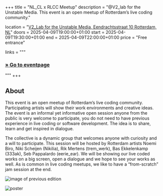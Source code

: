 +++
title       = "NL_CL x RLCC Meetup"
description = "@V2_lab for the Unstable Media. This event is an open meetup of Rotterdam’s live coding community."

location    = "[V2_Lab for the Unstable Media, Eendrachtsstraat 10 Rotterdam, NL](https://www.openstreetmap.org/node/6766334767)"
doors       = 2025-04-09T19:00:00+01:00
start       = 2025-04-09T19:30:00+01:00
end         = 2025-04-09T22:00:00+01:00
price       = "Free entrance"

links = """
  ### [» Go to eventpage ](https://v2.nl/events/rotterdam-live-coders-community-meetup-2025-iv)
"""
+++

## About
This event is an open meetup of Rotterdam’s live coding community. Participating artists will show their work environments and creative ideas. The event is an informal yet informative open session anyone from the public is very welcome to participate, you do not need to have previous experience in live coding or software development. The idea is to share, learn and get inspired in dialogue.

The collective is a dynamic group that welcomes anyone with curiosity and a will to participate. This session will be hosted by Rotterdam artists Noemi Biro, Niki Scheijen (Nikilia), Rik Mertens (trem_werk), Bas Ekkelenkamp (333ak), Seb Pappalardo (eerie_ear). We will be showing our live coded works on a big screen, open a dialogue and we hope to see your works as well. As is common in live coding meetups, we like to have a “from-scratch” jam session at the end.

![image of previous edition](/photos/rlcc-2025-01-13/Flo-Verhulst-V2-13jan-22.jpg)

![poster](/photos/rlcc/Live-coders-2025-3.jpg)  